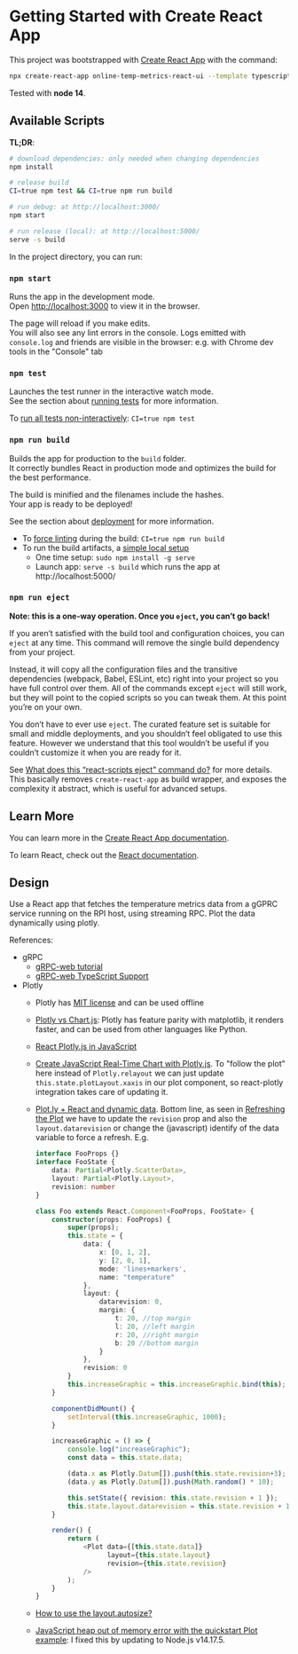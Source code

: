 # Getting Started with Create React App

This project was bootstrapped with [Create React App](https://github.com/facebook/create-react-app) with the command:

```bash
npx create-react-app online-temp-metrics-react-ui --template typescript
```

Tested with __node 14__.

## Available Scripts

__TL;DR__:

```bash
# download dependencies: only needed when changing dependencies
npm install

# release build
CI=true npm test && CI=true npm run build

# run debug: at http://localhost:3000/
npm start

# run release (local): at http://localhost:5000/
serve -s build
```

In the project directory, you can run:

### `npm start`

Runs the app in the development mode.\
Open [http://localhost:3000](http://localhost:3000) to view it in the browser.

The page will reload if you make edits.\
You will also see any lint errors in the console.
Logs emitted with `console.log` and friends are visible in the browser: e.g. with Chrome dev tools in the "Console" tab

### `npm test`

Launches the test runner in the interactive watch mode.\
See the section about [running tests](https://facebook.github.io/create-react-app/docs/running-tests) for more information.

To [run all tests non-interactively](https://create-react-app.dev/docs/running-tests/#on-ci-servers): `CI=true npm test`

### `npm run build`

Builds the app for production to the `build` folder.\
It correctly bundles React in production mode and optimizes the build for the best performance.

The build is minified and the filenames include the hashes.\
Your app is ready to be deployed!

See the section about [deployment](https://facebook.github.io/create-react-app/docs/deployment) for more information.

- To [force linting](https://create-react-app.dev/docs/running-tests/#continuous-integration) during the build: `CI=true npm run build`
- To run the build artifacts, a [simple local setup](https://create-react-app.dev/docs/deployment/#static-server)
  - One time setup: `sudo npm install -g serve`
  - Launch app: `serve -s build` which runs the app at http://localhost:5000/

### `npm run eject`

**Note: this is a one-way operation. Once you `eject`, you can’t go back!**

If you aren’t satisfied with the build tool and configuration choices, you can `eject` at any time. This command will remove the single build dependency from your project.

Instead, it will copy all the configuration files and the transitive dependencies (webpack, Babel, ESLint, etc) right into your project so you have full control over them. All of the commands except `eject` will still work, but they will point to the copied scripts so you can tweak them. At this point you’re on your own.

You don’t have to ever use `eject`. The curated feature set is suitable for small and middle deployments, and you shouldn’t feel obligated to use this feature. However we understand that this tool wouldn’t be useful if you couldn’t customize it when you are ready for it.


See [What does this “react-scripts eject” command do?](https://stackoverflow.com/questions/48308936/what-does-this-react-scripts-eject-command-do) for more details. This basically removes `create-react-app` as build wrapper, and exposes the complexity it abstract, which is useful for advanced setups.

## Learn More

You can learn more in the [Create React App documentation](https://facebook.github.io/create-react-app/docs/getting-started).

To learn React, check out the [React documentation](https://reactjs.org/).

## Design 

Use a React app that fetches the temperature metrics data from a gGPRC service running on the RPI host, using streaming RPC. Plot the data dynamically using plotly.

References:

- gRPC
  - [gRPC-web tutorial](https://grpc.io/docs/platforms/web/basics/)
  - [gRPC-web TypeScript Support](https://github.com/grpc/grpc-web#typescript-support)
- Plotly
  - Plotly has [MIT license](https://plotly.com/python/is-plotly-free/) and can be used offline
  - [Plotly vs Chart.js](https://stackshare.io/stackups/js-chart-vs-plotly-js): Plotly has feature parity with matplotlib, it renders faster, and can be used from other languages like Python.
  - [React Plotly.js in JavaScript](https://plotly.com/javascript/react/)
  - [Create JavaScript Real-Time Chart with Plotly.js](https://redstapler.co/javascript-realtime-chart-plotly/). To "follow the plot" here instead of `Plotly.relayout` we can just update `this.state.plotLayout.xaxis` in our plot component, so react-plotly integration takes care of updating it.
  - [Plot.ly + React and dynamic data](https://medium.com/@jmmccota/plotly-react-and-dynamic-data-d40c7292dbfb). Bottom line, as seen in [Refreshing the Plot](https://github.com/plotly/react-plotly.js/blob/master/README.md#refreshing-the-plot) we have to update the `revision` prop and also the `layout.datarevision` or change the (javascript) identify of the data variable to force a refresh. E.g.

    ```ts
    interface FooProps {}
    interface FooState {
        data: Partial<Plotly.ScatterData>,
        layout: Partial<Plotly.Layout>,
        revision: number
    }

    class Foo extends React.Component<FooProps, FooState> {
        constructor(props: FooProps) {
            super(props);
            this.state = {
                data: {
                    x: [0, 1, 2],
                    y: [2, 0, 1],
                    mode: 'lines+markers',
                    name: "temperature"
                }, 
                layout: {
                    datarevision: 0,
                    margin: {
                        t: 20, //top margin
                        l: 20, //left margin
                        r: 20, //right margin
                        b: 20 //bottom margin
                    }
                },
                revision: 0
            }
            this.increaseGraphic = this.increaseGraphic.bind(this);
        }

        componentDidMount() {
            setInterval(this.increaseGraphic, 1000);
        } 

        increaseGraphic = () => {
            console.log("increaseGraphic");
            const data = this.state.data;

            (data.x as Plotly.Datum[]).push(this.state.revision+3);
            (data.y as Plotly.Datum[]).push(Math.random() * 10);
    
            this.setState({ revision: this.state.revision + 1 });
            this.state.layout.datarevision = this.state.revision + 1;
        }

        render() {
            return (
                <Plot data={[this.state.data]}
                      layout={this.state.layout}
                      revision={this.state.revision}
                />
            );
        }
    }
    ```

  - [How to use the layout.autosize?](https://github.com/plotly/react-plotly.js/issues/76)
  - [JavaScript heap out of memory error with the quickstart Plot example](https://github.com/plotly/react-plotly.js/issues/135): I fixed this by updating to Node.js v14.17.5.
